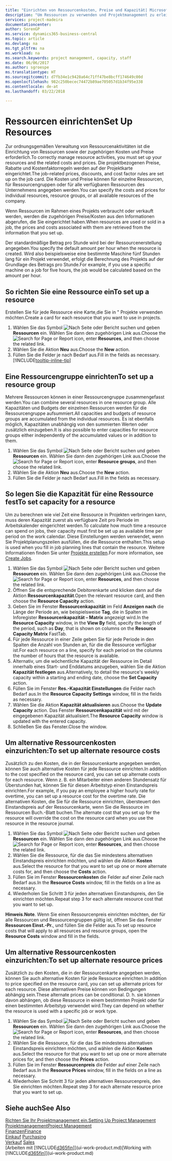 ```yaml
---
title: "Einrichten von Ressourcenkosten, Preise und Kapazität| Microsoft Docs"
description: "Um Ressourcen zu verwenden und Projektmanagement zu erleichtern, können Sie Kosten und Preisen für einzelne Ressourcen oder Ressourcengruppen angeben und die die Ressourcenkapazität festlegen."
services: project-madeira
documentationcenter: 
author: SorenGP
ms.service: dynamics365-business-central
ms.topic: article
ms.devlang: na
ms.tgt_pltfrm: na
ms.workload: na
ms.search.keywords: project management, capacity, staff
ms.date: 06/06/2017
ms.author: sgroespe
ms.translationtype: HT
ms.sourcegitcommit: d7fb34e1c9428a64c71ff47be8bcff174649c00d
ms.openlocfilehash: 982c250becec74472b89ae705057d1b34f95e338
ms.contentlocale: de-at
ms.lasthandoff: 03/22/2018

---
```

# <a name="set-up-resources"></a><span data-ttu-id="6cab6-103">Ressourcen einrichten</span><span class="sxs-lookup"><span data-stu-id="6cab6-103">Set Up Resources</span></span>
<span data-ttu-id="6cab6-104">Zur ordnungsgemäßen Verwaltung von Ressourcenaktivitäten ist die Einrichtung von Ressourcen sowie der zugehörigen Kosten und Preise erforderlich.</span><span class="sxs-lookup"><span data-stu-id="6cab6-104">To correctly manage resource activities, you must set up your resources and the related costs and prices.</span></span> <span data-ttu-id="6cab6-105">Die projektbezogenen Preise, Rabatte und Kostenfaktorregeln werden auf der Projektkarte eingerichtet.</span><span class="sxs-lookup"><span data-stu-id="6cab6-105">The job-related prices, discounts, and cost factor rules are set up on the job card.</span></span> <span data-ttu-id="6cab6-106">Die Kosten und Preise können für einzelne Ressourcen, für Ressourcengruppen oder für alle verfügbaren Ressourcen des Unternehmens angegeben werden.</span><span class="sxs-lookup"><span data-stu-id="6cab6-106">You can specify the costs and prices for individual resources, resource groups, or all available resources of the company.</span></span>

<span data-ttu-id="6cab6-107">Wenn Ressourcen im Rahmen eines Projekts verbraucht oder verkauft werden, werden die zugehörigen Preise/Kosten aus den Informationen abgerufen, die Sie eingerichtet haben.</span><span class="sxs-lookup"><span data-stu-id="6cab6-107">When resources are used or sold in a job, the prices and costs associated with them are retrieved from the information that you set up.</span></span>

<span data-ttu-id="6cab6-108">Der standardmäßige Betrag pro Stunde wird bei der Ressourcenerstellung angegeben.</span><span class="sxs-lookup"><span data-stu-id="6cab6-108">You specify the default amount per hour when the resource is created.</span></span> <span data-ttu-id="6cab6-109">Wird also beispielsweise eine bestimmte Maschine fünf Stunden lang für ein Projekt verwendet, erfolgt die Berechnung des Projekts auf der Grundlage des Betrags pro Stunde.</span><span class="sxs-lookup"><span data-stu-id="6cab6-109">For example, if you use a specific machine on a job for five hours, the job would be calculated based on the amount per hour.</span></span>

## <a name="to-set-up-a-resource"></a><span data-ttu-id="6cab6-110">So richten Sie eine Ressource ein</span><span class="sxs-lookup"><span data-stu-id="6cab6-110">To set up a resource</span></span>
<span data-ttu-id="6cab6-111">Erstellen Sie für jede Ressource eine Karte,die Sie in " Projekte verwenden möchten.</span><span class="sxs-lookup"><span data-stu-id="6cab6-111">Create a card for each resource that you want to use in projects.</span></span>

1. <span data-ttu-id="6cab6-112">Wählen Sie das Symbol ![Nach Seite oder Bericht suchen](media/ui-search/search_small.png "Nach Seite oder Bericht suchen") und geben **Ressourcen** ein. Wählen Sie dann den zugehörigen Link aus.</span><span class="sxs-lookup"><span data-stu-id="6cab6-112">Choose the ![Search for Page or Report](media/ui-search/search_small.png "Search for Page or Report icon") icon, enter **Resources**, and then choose the related link.</span></span>
2. <span data-ttu-id="6cab6-113">Wählen Sie die Aktion **Neu** aus.</span><span class="sxs-lookup"><span data-stu-id="6cab6-113">Choose the **New** action.</span></span>
3. <span data-ttu-id="6cab6-114">Füllen Sie die Felder je nach Bedarf aus.</span><span class="sxs-lookup"><span data-stu-id="6cab6-114">Fill in the fields as necessary.</span></span> [!INCLUDE[tooltip-inline-tip](includes/tooltip-inline-tip_md.md)]  

## <a name="to-set-up-a-resource-group"></a><span data-ttu-id="6cab6-115">Eine Ressourcengruppe einrichten</span><span class="sxs-lookup"><span data-stu-id="6cab6-115">To set up a resource group</span></span>
<span data-ttu-id="6cab6-116">Mehrere Ressourcen können in einer Ressourcengruppe zusammengefasst werden.</span><span class="sxs-lookup"><span data-stu-id="6cab6-116">You can combine several resources in one resource group.</span></span> <span data-ttu-id="6cab6-117">Alle Kapazitäten und Budgets der einzelnen Ressourcen werden für die Ressourcengruppe aufsummiert.</span><span class="sxs-lookup"><span data-stu-id="6cab6-117">All capacities and budgets of resource groups are accumulated from the individual resources.</span></span> <span data-ttu-id="6cab6-118">Es ist ebenfalls möglich, Kapazitäten unabhängig von den summierten Werten oder zusätzlich einzugeben.</span><span class="sxs-lookup"><span data-stu-id="6cab6-118">It is also possible to enter capacities for resource groups either independently of the accumulated values or in addition to them.</span></span>

1. <span data-ttu-id="6cab6-119">Wählen Sie das Symbol ![Nach Seite oder Bericht suchen](media/ui-search/search_small.png "Nach Seite oder Bericht suchen") und geben **Ressourcen** ein. Wählen Sie dann den zugehörigen Link aus.</span><span class="sxs-lookup"><span data-stu-id="6cab6-119">Choose the ![Search for Page or Report](media/ui-search/search_small.png "Search for Page or Report icon") icon, enter **Resource groups**, and then choose the related link.</span></span>
2. <span data-ttu-id="6cab6-120">Wählen Sie die Aktion **Neu** aus.</span><span class="sxs-lookup"><span data-stu-id="6cab6-120">Choose the **New** action.</span></span>
3. <span data-ttu-id="6cab6-121">Füllen Sie die Felder je nach Bedarf aus.</span><span class="sxs-lookup"><span data-stu-id="6cab6-121">Fill in the fields as necessary.</span></span>

## <a name="to-set-capacity-for-a-resource"></a><span data-ttu-id="6cab6-122">So legen Sie die Kapazität für eine Ressource fest</span><span class="sxs-lookup"><span data-stu-id="6cab6-122">To set capacity for a resource</span></span>
<span data-ttu-id="6cab6-123">Um zu berechnen wie viel Zeit eine Ressource in Projekten verbringen kann, muss deren Kapazität zuerst als verfügbare Zeit pro Periode im Arbeitskalender eingerichtet werden.</span><span class="sxs-lookup"><span data-stu-id="6cab6-123">To calculate how much time a resource can spend on jobs, their capacity must first be set up as available time per period on the work calendar.</span></span> <span data-ttu-id="6cab6-124">Diese Einstellungen werden verwendet, wenn Sie Projektplanungszeilen ausfüllen, die die Ressource enthalten.</span><span class="sxs-lookup"><span data-stu-id="6cab6-124">This setup is used when you fill in job planning lines that contain the resource.</span></span> <span data-ttu-id="6cab6-125">Weitere Informationen finden Sie unter  [Projekte erstellen](projects-how-create-jobs.md).</span><span class="sxs-lookup"><span data-stu-id="6cab6-125">For more information, see [Create Jobs](projects-how-create-jobs.md).</span></span>

1. <span data-ttu-id="6cab6-126">Wählen Sie das Symbol ![Nach Seite oder Bericht suchen](media/ui-search/search_small.png "Nach Seite oder Bericht suchen") und geben **Ressourcen** ein. Wählen Sie dann den zugehörigen Link aus.</span><span class="sxs-lookup"><span data-stu-id="6cab6-126">Choose the ![Search for Page or Report](media/ui-search/search_small.png "Search for Page or Report icon") icon, enter **Resources**, and then choose the related link.</span></span>
2. <span data-ttu-id="6cab6-127">Öffnen Sie die entsprechende Debitorenkarte und klicken dann auf die Aktion **Ressourcenkapazität**.</span><span class="sxs-lookup"><span data-stu-id="6cab6-127">Open the relevant resource card, and then choose the **Resource Capacity** action.</span></span>
3. <span data-ttu-id="6cab6-128">Geben Sie im Fenster **Ressourcenkapazität** im Feld **Anzeigen nach** die Länge der Periode an, wie beispielsweise **Tag**, die in Spalten im Inforegister **Ressourcenkapazität – Matrix** angezeigt wird.</span><span class="sxs-lookup"><span data-stu-id="6cab6-128">In the **Resource Capacity** window, in the **View By** field, specify the length of the period, such as **Day**, that is shown on columns on the **Resource Capacity Matrix** FastTab.</span></span>
4. <span data-ttu-id="6cab6-129">Für jede Ressource in einer Zeile geben Sie für jede Periode in den Spalten die Anzahl von Stunden an, für die die Ressource verfügbar ist.</span><span class="sxs-lookup"><span data-stu-id="6cab6-129">For each resource on a line, specify for each period on the columns the number of hours that the resource is available.</span></span>
5. <span data-ttu-id="6cab6-130">Alternativ, um die wöchentliche Kapazität der Ressource im Detail innerhalb eines Start- und Enddatums anzugeben, wählen Sie die Aktion **Kapazität festlegen** aus.</span><span class="sxs-lookup"><span data-stu-id="6cab6-130">Alternatively, to detail the resource's weekly capacity within a starting and ending date, choose the **Set Capacity** action.</span></span>
6. <span data-ttu-id="6cab6-131">Füllen Sie im Fenster **Res.-Kapazität Einstellungen** die Felder nach Bedarf aus.</span><span class="sxs-lookup"><span data-stu-id="6cab6-131">In the **Resource Capacity Settings** window, fill in the fields as necessary.</span></span>
7. <span data-ttu-id="6cab6-132">Wählen Sie die Aktion **Kapazität aktualisieren** aus.</span><span class="sxs-lookup"><span data-stu-id="6cab6-132">Choose the **Update Capacity** action.</span></span> <span data-ttu-id="6cab6-133">Das Fenster **Ressourcenkapazität** wird mit der eingegebenen Kapazität aktualisiert.</span><span class="sxs-lookup"><span data-stu-id="6cab6-133">The **Resource Capacity** window is updated with the entered capacity.</span></span>
8. <span data-ttu-id="6cab6-134">Schließen Sie das Fenster.</span><span class="sxs-lookup"><span data-stu-id="6cab6-134">Close the window.</span></span>

## <a name="to-set-up-alternate-resource-costs"></a><span data-ttu-id="6cab6-135">Um alternative Ressourcenkosten einzurichten:</span><span class="sxs-lookup"><span data-stu-id="6cab6-135">To set up alternate resource costs</span></span>
<span data-ttu-id="6cab6-136">Zusätzlich zu den Kosten, die in der Ressourcenkarte angegeben werden, können Sie auch alternative Kosten für jede Ressource einrichten.</span><span class="sxs-lookup"><span data-stu-id="6cab6-136">In addition to the cost specified on the resource card, you can set up alternate costs for each resource.</span></span> <span data-ttu-id="6cab6-137">Wenn z. B. ein Mitarbeiter einen anderen Stundensatz für Überstunden hat, können Sie für diesen Arbeitstyp einen Einstandspreis einrichten.</span><span class="sxs-lookup"><span data-stu-id="6cab6-137">For example, if you pay an employee a higher hourly rate for overtime, you can set up a resource cost for the overtime rate.</span></span> <span data-ttu-id="6cab6-138">Die alternativen Kosten, die Sie für die Ressource einrichten, übersteuert den Einstandspreis auf der Ressourcenkarte, wenn Sie die Ressource im Ressourcen Buch.-Blatt buchen.</span><span class="sxs-lookup"><span data-stu-id="6cab6-138">The alternate cost that you set up for the resource will override the cost on the resource card when you use the resource in the resource journal.</span></span>

1. <span data-ttu-id="6cab6-139">Wählen Sie das Symbol ![Nach Seite oder Bericht suchen](media/ui-search/search_small.png "Nach Seite oder Bericht suchen") und geben **Ressourcen** ein. Wählen Sie dann den zugehörigen Link aus.</span><span class="sxs-lookup"><span data-stu-id="6cab6-139">Choose the ![Search for Page or Report](media/ui-search/search_small.png "Search for Page or Report icon") icon, enter **Resources**, and then choose the related link.</span></span>  
2. <span data-ttu-id="6cab6-140">Wählen Sie die Ressource, für die das Sie mindestens alternativen Einstandspreis einrichten möchten, und wählen die Aktion **Kosten** aus.</span><span class="sxs-lookup"><span data-stu-id="6cab6-140">Select the resource for that you want to set up one or more alternate costs for, and then choose the **Costs** action.</span></span>  
3. <span data-ttu-id="6cab6-141">Füllen Sie im Fenster **Ressourcenkosten** die Felder auf einer Zeile nach Bedarf aus.</span><span class="sxs-lookup"><span data-stu-id="6cab6-141">In the **Resource Costs** window, fill in the fields on a line as necessary.</span></span>  
4. <span data-ttu-id="6cab6-142">Wiederholen Sie Schritt 3 für jeden alternativen Einstandspreis, den Sie einrichten möchten.</span><span class="sxs-lookup"><span data-stu-id="6cab6-142">Repeat step 3 for each alternate resource cost that you want to set up.</span></span>

<span data-ttu-id="6cab6-143">**Hinweis**.</span><span class="sxs-lookup"><span data-stu-id="6cab6-143">**Note**.</span></span> <span data-ttu-id="6cab6-144">Wenn Sie einen Ressourcenpreis einrichten möchten, der für alle Ressourcen und Ressourcengruppen gültig ist, öffnen Sie das Fenster **Ressourcen Einst.-Pr.**, und füllen Sie die Felder aus.</span><span class="sxs-lookup"><span data-stu-id="6cab6-144">To set up resource costs that will apply to all resources and resource groups, open the **Resource Costs** window and fill in the fields.</span></span>

## <a name="to-set-up-alternate-resource-prices"></a><span data-ttu-id="6cab6-145">Um alternative Ressourcenkosten einzurichten:</span><span class="sxs-lookup"><span data-stu-id="6cab6-145">To set up alternate resource prices</span></span>
<span data-ttu-id="6cab6-146">Zusätzlich zu den Kosten, die in der Ressourcenkarte angegeben werden, können Sie auch alternative Kosten für jede Ressource einrichten.</span><span class="sxs-lookup"><span data-stu-id="6cab6-146">In addition to price specified on the resource card, you can set up alternate prices for each resource.</span></span> <span data-ttu-id="6cab6-147">Diese alternativen Preise können von Bedingungen abhängig sein.</span><span class="sxs-lookup"><span data-stu-id="6cab6-147">These alternate prices can be conditional.</span></span> <span data-ttu-id="6cab6-148">D. h. sie können davon abhängen, ob diese Ressource in einem bestimmten Projekt oder für einen bestimmten Arbeitstyp verwendet wird.</span><span class="sxs-lookup"><span data-stu-id="6cab6-148">They can depend on whether the resource is used with a specific job or work type.</span></span>

1. <span data-ttu-id="6cab6-149">Wählen Sie das Symbol ![Nach Seite oder Bericht suchen](media/ui-search/search_small.png "Nach Seite oder Bericht suchen") und geben **Ressourcen** ein. Wählen Sie dann den zugehörigen Link aus.</span><span class="sxs-lookup"><span data-stu-id="6cab6-149">Choose the ![Search for Page or Report](media/ui-search/search_small.png "Search for Page or Report icon") icon, enter **Resources**, and then choose the related link.</span></span>
2. <span data-ttu-id="6cab6-150">Wählen Sie die Ressource, für die das Sie mindestens alternativen Einstandspreis einrichten möchten, und wählen die Aktion **Kosten** aus.</span><span class="sxs-lookup"><span data-stu-id="6cab6-150">Select the resource for that you want to set up one or more alternate prices for, and then choose the **Prices** action.</span></span>
3. <span data-ttu-id="6cab6-151">Füllen Sie im Fenster **Ressourcenpreis** die Felder auf einer Zeile nach Bedarf aus.</span><span class="sxs-lookup"><span data-stu-id="6cab6-151">In the **Resource Prices** window, fill in the fields on a line as necessary.</span></span>
4. <span data-ttu-id="6cab6-152">Wiederholen Sie Schritt 3 für jeden alternativen Ressourcenpreis, den Sie einrichten möchten.</span><span class="sxs-lookup"><span data-stu-id="6cab6-152">Repeat step 3 for each alternate resource price that you want to set up.</span></span>

## <a name="see-also"></a><span data-ttu-id="6cab6-153">Siehe auch</span><span class="sxs-lookup"><span data-stu-id="6cab6-153">See Also</span></span>
[<span data-ttu-id="6cab6-154">Richten Sie Ihr Projektmanagement ein.</span><span class="sxs-lookup"><span data-stu-id="6cab6-154">Setting Up Project Management</span></span>](projects-setup-projects.md)  
[<span data-ttu-id="6cab6-155">Projektmanagement</span><span class="sxs-lookup"><span data-stu-id="6cab6-155">Project Management</span></span>](projects-manage-projects.md)  
[<span data-ttu-id="6cab6-156">Finanzen</span><span class="sxs-lookup"><span data-stu-id="6cab6-156">Finance</span></span>](finance.md)  
<span data-ttu-id="6cab6-157">[Einkauf](purchasing-manage-purchasing.md)       </span><span class="sxs-lookup"><span data-stu-id="6cab6-157">[Purchasing](purchasing-manage-purchasing.md)       </span></span>  
<span data-ttu-id="6cab6-158">[Verkauf](sales-manage-sales.md)    </span><span class="sxs-lookup"><span data-stu-id="6cab6-158">[Sales](sales-manage-sales.md)    </span></span>  
<span data-ttu-id="6cab6-159">[Arbeiten mit [!INCLUDE[d365fin](includes/d365fin_md.md)]](ui-work-product.md)</span><span class="sxs-lookup"><span data-stu-id="6cab6-159">[Working with [!INCLUDE[d365fin](includes/d365fin_md.md)]](ui-work-product.md)</span></span>  


